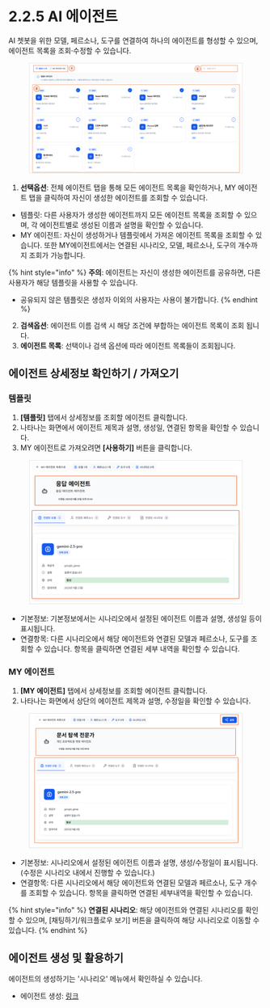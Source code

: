 # 2.2.5 AI 에이전트

AI 쳇봇을 위한 모델, 페르소나, 도구를 연결하여 하나의 에이전트를 형성할 수 있으며, 에이전트 목록을 조회·수정할 수 있습니다.

<figure><img src="../../.gitbook/assets/image (4) (1) (1).png" alt=""><figcaption></figcaption></figure>

1. **선택옵션**: 전체 에이전트 탭을 통해 모든 에이전트 목록을 확인하거나, MY 에이전트 탭을 클릭하여 자신이 생성한 에이전트를 조회할 수 있습니다.

* 템플릿: 다른 사용자가 생성한 에이전트까지 모든 에이전트 목록을 조회할 수 있으며, 각 에이전트별로 생성된 이름과 설명을 확인할 수 있습니다.
* MY 에이전트: 자신이 생성하거나 템플릿에서 가져온 에이전트 목록을 조회할 수 있습니다. 또한 MY에이전트에서는 연결된 시나리오, 모델, 페르소나, 도구의 개수까지 조회가 가능합니다.

{% hint style="info" %}
**주의**: 에이전트는 자신이 생성한 에이전트를 공유하면, 다른 사용자가 해당 템플릿을 사용할 수 있습니다.

* 공유되지 않은 템플릿은 생성자 이외의 사용자는 사용이 불가합니다.
{% endhint %}

2. **검색옵션**: 에이전트 이름 검색 시 해당 조건에 부합하는 에이전트 목록이 조회 됩니다.
3. **에이전트 목록**: 선택이나 검색 옵션에 따라 에이전트 목록들이 조회됩니다.



## **에이전트 상세정보 확인하기 / 가져오기**

### **템플릿**

1. **\[템플릿]** 탭에서 상세정보를 조회할 에이전트 클릭합니다.
2. 나타나는 화면에서 에이전트 제목과 설명, 생성일, 연결된 항목을 확인할 수 있습니다.
3. MY 에이전트로 가져오려면 **\[사용하기]** 버튼을 클릭합니다.

<figure><img src="../../.gitbook/assets/image (1) (1) (1) (1) (1).png" alt=""><figcaption></figcaption></figure>

* 기본정보: 기본정보에서는 시나리오에서 설정된 에이전트 이름과 설명, 생성일 등이 표시됩니다.
* 연결항목: 다른 시나리오에서 해당 에이전트와 연결된 모델과 페르소나, 도구를 조회할 수 있습니다. 항목을 클릭하면 연결된 세부 내역을 확인할 수 있습니다.

### **MY 에이전트**

1. **\[MY 에이전트]** 탭에서 상세정보를 조회할 에이전트 클릭합니다.
2. 나타나는 화면에서 상단의 에이전트 제목과 설명, 수정일을 확인할 수 있습니다.

<figure><img src="../../.gitbook/assets/image (437).png" alt=""><figcaption></figcaption></figure>

* 기본정보: 시나리오에서 설정된 에이전트 이름과 설명, 생성/수정일이 표시됩니다. (수정은 시나리오 내에서 진행할 수 있습니다.)
* 연결항목: 다른 시나리오에서 해당 에이전트와 연결된 모델과 페르소나, 도구 개수를 조회할 수 있습니다. 항목을 클릭하면 연결된 세부내역을 확인할 수 있습니다.

{% hint style="info" %}
**연결된 시나리오**: 해당 에이전트와 연결된 시나리오를 확인할 수 있으며, \[채팅하기/워크플로우 보기] 버튼을 클릭하여 해당 시나리오로 이동할 수 있습니다.
{% endhint %}



## **에이전트 생성 및 활용하기**

에이전트의 생성하기는 '시나리오' 메뉴에서 확인하실 수 있습니다.

* 에이전트 생성: [링크](2.2.6.md)
